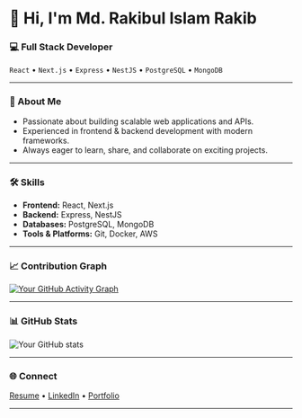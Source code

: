 # 👋 Hi, I'm Md. Rakibul Islam Rakib


### 💻 Full Stack Developer
  `React` • `Next.js` • `Express` • `NestJS` • `PostgreSQL` • `MongoDB`

---

### 🚀 About Me
- Passionate about building scalable web applications and APIs.  
- Experienced in frontend & backend development with modern frameworks.  
- Always eager to learn, share, and collaborate on exciting projects. 

---

### 🛠 Skills
- **Frontend:** React, Next.js  
- **Backend:** Express, NestJS  
- **Databases:** PostgreSQL, MongoDB
- **Tools & Platforms:** Git, Docker, AWS

---

### 📈 Contribution Graph
[![Your GitHub Activity Graph](https://github-readme-activity-graph.vercel.app/graph?username=Rakib1415&theme=github-compact&hide_border=true)](https://github.com/ashutosh00710/github-readme-activity-graph)

---

### 📊 GitHub Stats
![Your GitHub stats](https://github-readme-stats.vercel.app/api?username=Rakib1415&show_icons=true&theme=default&hide_border=true)

---

### 🌐 Connect
[Resume](https://drive.google.com/file/d/1vab5FGlxmG8KTt5hcW6qLCes72U0ZUyG/view?usp=sharing) • [LinkedIn](https://www.linkedin.com/in/md-rakibul-islam-1a2574170/) •  [Portfolio](https://www.linkedin.com/in/md-rakibul-islam-1a2574170/)

---
